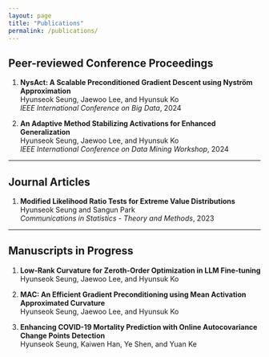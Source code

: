 ```yaml
---
layout: page
title: "Publications"
permalink: /publications/
---
```


## Peer-reviewed Conference Proceedings
1. **NysAct: A Scalable Preconditioned Gradient Descent using Nyström Approximation** \
      Hyunseok Seung, Jaewoo Lee, and Hyunsuk Ko \
   *IEEE International Conference on Big Data*, 2024


2. **An Adaptive Method Stabilizing Activations for Enhanced Generalization** \
   Hyunseok Seung, Jaewoo Lee, and Hyunsuk Ko \
   *IEEE International Conference on Data Mining Workshop*, 2024

---
## Journal Articles
1. **Modified Likelihood Ratio Tests for Extreme Value Distributions** \
 Hyunseok Seung and Sangun Park \
   *Communications in Statistics - Theory and Methods*, 2023

---
## Manuscripts in Progress
1. **Low-Rank Curvature for Zeroth-Order Optimization in LLM
Fine-tuning** \
      Hyunseok Seung, Jaewoo Lee, and Hyunsuk Ko


2. **MAC: An Efficient Gradient Preconditioning using Mean Activation
Approximated Curvature** \
     Hyunseok Seung, Jaewoo Lee, and Hyunsuk Ko


3. **Enhancing COVID-19 Mortality Prediction with
Online Autocovariance Change Points Detection** \
      Hyunseok Seung, Kaiwen Han, Ye Shen, and Yuan Ke